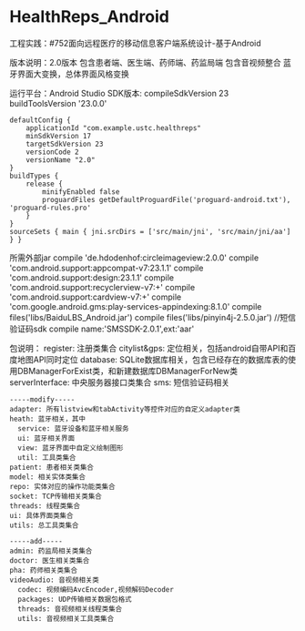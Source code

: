 # HealthReps_Android
工程实践：#752面向远程医疗的移动信息客户端系统设计-基于Android

版本说明：2.0版本
  包含患者端、医生端、药师端、药监局端
  包含音视频整合
  蓝牙界面大变换，总体界面风格变换

运行平台：Android Studio
SDK版本:
    compileSdkVersion 23
    buildToolsVersion '23.0.0'

    defaultConfig {
        applicationId "com.example.ustc.healthreps"
        minSdkVersion 17
        targetSdkVersion 23
        versionCode 2
        versionName "2.0"
    }
    buildTypes {
        release {
            minifyEnabled false
            proguardFiles getDefaultProguardFile('proguard-android.txt'), 'proguard-rules.pro'
        }
    }
    sourceSets { main { jni.srcDirs = ['src/main/jni', 'src/main/jni/aa'] } }
    
所需外部jar
    compile 'de.hdodenhof:circleimageview:2.0.0'
    compile 'com.android.support:appcompat-v7:23.1.1'
    compile 'com.android.support:design:23.1.1'
    compile 'com.android.support:recyclerview-v7:+'
    compile 'com.android.support:cardview-v7:+'
    compile 'com.google.android.gms:play-services-appindexing:8.1.0'
    compile files('libs/BaiduLBS_Android.jar')
    compile files('libs/pinyin4j-2.5.0.jar')
    //短信验证码sdk
    compile name:'SMSSDK-2.0.1',ext:'aar'
    
包说明：
    register: 注册类集合
    citylist&gps: 定位相关，包括android自带API和百度地图API同时定位
    database: SQLite数据库相关，包含已经存在的数据库表的使用DBManagerForExist类，和新建数据库DBManagerForNew类
    serverInterface: 中央服务器接口类集合
    sms: 短信验证码相关
    
    -----modify-----
    adapter: 所有listview和tabActivity等控件对应的自定义adapter类
    heath: 蓝牙相关，其中
      service: 蓝牙设备和蓝牙相关服务
      ui: 蓝牙相关界面
      view: 蓝牙界面中自定义绘制图形
      util: 工具类集合
    patient: 患者相关类集合
    model: 相关实体类集合
    repo: 实体对应的操作功能类集合
    socket: TCP传输相关类集合
    threads: 线程类集合
    ui: 具体界面类集合
    utils: 总工具类集合
    
    -----add-----
    admin: 药监局相关类集合
    doctor: 医生相关类集合
    pha: 药师相关类集合
    videoAudio: 音视频相关类
      codec: 视频编码AvcEncoder,视频解码Decoder
      packages: UDP传输相关数据包格式
      threads: 音视频相关线程类集合
      utils: 音视频相关工具类集合
    
    
      
